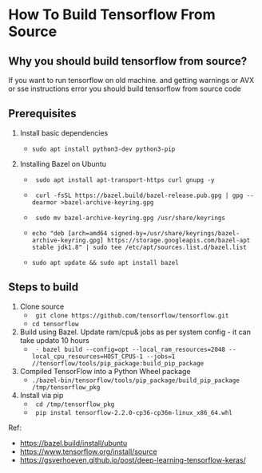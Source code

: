 # How To Build Tensorflow From Source

## Why you should build tensorflow from source?
If you want to run tensorflow on old machine. and getting warnings or AVX or sse instructions error you should build tensorflow from source code
## Prerequisites
1. Install basic dependencies
    - `sudo apt install python3-dev python3-pip`
2. Installing Bazel on Ubuntu

    -  ` sudo apt install apt-transport-https curl gnupg -y`

    -  ` curl -fsSL https://bazel.build/bazel-release.pub.gpg | gpg --dearmor >bazel-archive-keyring.gpg`

    - ` sudo mv bazel-archive-keyring.gpg /usr/share/keyrings`

    - `echo "deb [arch=amd64 signed-by=/usr/share/keyrings/bazel-archive-keyring.gpg] https://storage.googleapis.com/bazel-apt stable jdk1.8" | sudo tee /etc/apt/sources.list.d/bazel.list `

    - ` sudo apt update && sudo apt install bazel `

## Steps to build

1. Clone source
    -  ` git clone https://github.com/tensorflow/tensorflow.git`
    - `cd tensorflow `
2. Build using Bazel. Update ram/cpu& jobs as per system config - it can take updato 10 hours
    - ` - bazel build --config=opt --local_ram_resources=2048 --local_cpu_resources=HOST_CPUS-1 --jobs=1
  //tensorflow/tools/pip_package:build_pip_package`
3. Compiled TensorFlow into a Python Wheel package
    - `./bazel-bin/tensorflow/tools/pip_package/build_pip_package /tmp/tensorflow_pkg`
4. Install via pip
    - ` cd /tmp/tensorflow_pkg`
    - ` pip instal tensorflow-2.2.0-cp36-cp36m-linux_x86_64.whl`


Ref:
- https://bazel.build/install/ubuntu
- https://www.tensorflow.org/install/source
- https://gsverhoeven.github.io/post/deep-learning-tensorflow-keras/
